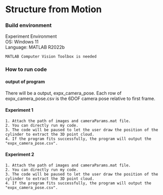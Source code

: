 # Structure from Motion
### **Build environment**
Experiment Environment   
OS: Windows 11  
Language: MATLAB R2022b


```shell
MATLAB Computer Vision Toolbox is needed
```

### **How to run code**
#### **output of program**
There will be a output, expx_camera_pose. Each row of expx_camera_pose.csv is the 6DOF camera pose relative to first frame.
#### **Experiment 1** 
```shell
1. Attach the path of images and cameraParams.mat file.
2. You can directly run my code.
3. The code will be paused to let the user draw the position of the cylinder to extract the 3D point cloud.
4. If the program fits successfully, the program will output the "expx_camera_pose.csv".
```  
#### **Experiment 2** 
```shell
1. Attach the path of images and cameraParams.mat file.
2. You can directly run my code.
3. The code will be paused to let the user draw the position of the cylinder to extract the 3D point cloud.
4. If the program fits successfully, the program will output the "expx_camera_pose.csv".
```  